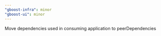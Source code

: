 ```yaml
---
"gboost-infra": minor
"gboost-ui": minor
---
```


Move dependencies used in consuming application to peerDependencies
